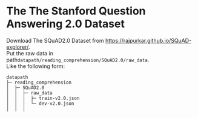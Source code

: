 # The The Stanford Question Answering 2.0 Dataset

Download The SQuAD2.0 Dataset from https://rajpurkar.github.io/SQuAD-explorer/.  
Put the raw data in path`datapath/reading_comprehension/SQuAD2.0/raw_data`.   
Like the following form:

```angular2html
datapath
├─ reading_comprehension
│  ├─ SQuAD2.0
│  │  ├─ raw_data
│  │  │  ├─ train-v2.0.json
│  │  │  └─ dev-v2.0.json
│  │  │
```